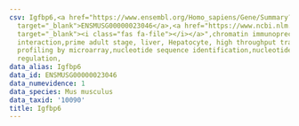 ```yaml
---
csv: Igfbp6,<a href="https://www.ensembl.org/Homo_sapiens/Gene/Summary?db=core;g=ENSMUSG00000023046"
  target="_blank">ENSMUSG00000023046</a>,<a href="https://www.ncbi.nlm.nih.gov/pubmed/23834426"
  target="_blank"><i class="fas fa-file"></i></a>",chromatin immunoprecipitation assay,direct
  interaction,prime adult stage, liver, Hepatocyte, high throughput transcription
  profiling by microarray,nucleotide sequence identification,nucleotide sequence identification,transcriptional
  regulation,
data_alias: Igfbp6
data_id: ENSMUSG00000023046
data_numevidence: 1
data_species: Mus musculus
data_taxid: '10090'
title: Igfbp6
---
```

